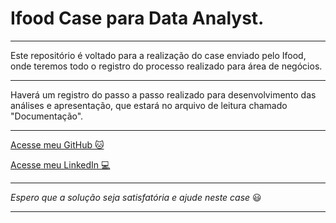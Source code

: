 # Ifood Case para Data Analyst.

---

Este repositório é voltado para a realização do case enviado pelo Ifood, onde teremos todo o registro do processo realizado para área de negócios.

---

Haverá um registro do passo a passo realizado para desenvolvimento das análises e apresentação, que estará no arquivo de leitura chamado "Documentação".

---

[Acesse meu GitHub :cat:](https://github.com/Phelipe-Sempreboni)

[Acesse meu LinkedIn :computer:](https://www.linkedin.com/in/luiz-phelipe-utiama-sempreboni-319902169/)

---

_Espero que a solução seja satisfatória e ajude neste case_ :smiley:

---
